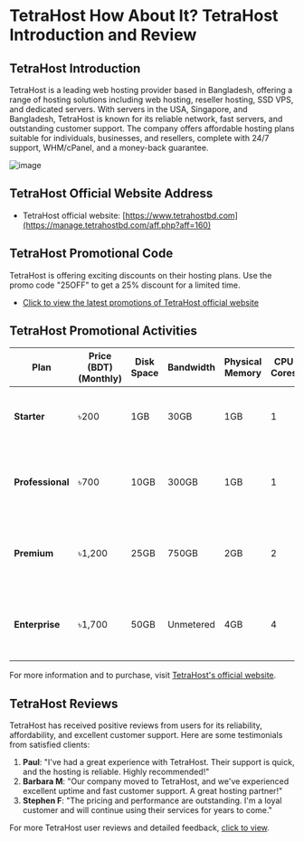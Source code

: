 # TetraHost How About It? TetraHost Introduction and Review

## TetraHost Introduction
TetraHost is a leading web hosting provider based in Bangladesh, offering a range of hosting solutions including web hosting, reseller hosting, SSD VPS, and dedicated servers. With servers in the USA, Singapore, and Bangladesh, TetraHost is known for its reliable network, fast servers, and outstanding customer support. The company offers affordable hosting plans suitable for individuals, businesses, and resellers, complete with 24/7 support, WHM/cPanel, and a money-back guarantee.

![image](https://github.com/user-attachments/assets/4e6b2571-1d8a-48d2-a323-0e89a8317dc3)

## TetraHost Official Website Address
- TetraHost official website: [https://www.tetrahostbd.com](https://manage.tetrahostbd.com/aff.php?aff=160)

## TetraHost Promotional Code
TetraHost is offering exciting discounts on their hosting plans. Use the promo code "25OFF" to get a 25% discount for a limited time.
- [Click to view the latest promotions of TetraHost official website](https://manage.tetrahostbd.com/aff.php?aff=160)

## TetraHost Promotional Activities

| Plan              | Price (BDT) (Monthly) | Disk Space  | Bandwidth         | Physical Memory | CPU Cores | Additional Features                             |
|-------------------|-----------------------|-------------|-------------------|-----------------|-----------|------------------------------------------------|
| **Starter**        | ৳200                 | 1GB         | 30GB              | 1GB             | 1         | Unlimited MySQL Databases, R1Soft Backup        |
| **Professional**   | ৳700                 | 10GB        | 300GB             | 1GB             | 1         | Free Domain, Unlimited MySQL, R1Soft Backup     |
| **Premium**        | ৳1,200               | 25GB        | 750GB             | 2GB             | 2         | Free Domain, Unlimited Domains, R1Soft Backup   |
| **Enterprise**     | ৳1,700               | 50GB        | Unmetered         | 4GB             | 4         | Free Domain, Unlimited Domains, R1Soft Backup   |

For more information and to purchase, visit [TetraHost's official website](https://manage.tetrahostbd.com/aff.php?aff=160).

## TetraHost Reviews
TetraHost has received positive reviews from users for its reliability, affordability, and excellent customer support. Here are some testimonials from satisfied clients:

1. **Paul**: "I've had a great experience with TetraHost. Their support is quick, and the hosting is reliable. Highly recommended!"
2. **Barbara M**: "Our company moved to TetraHost, and we've experienced excellent uptime and fast customer support. A great hosting partner!"
3. **Stephen F**: "The pricing and performance are outstanding. I'm a loyal customer and will continue using their services for years to come."

For more TetraHost user reviews and detailed feedback, [click to view](https://manage.tetrahostbd.com/aff.php?aff=160).
